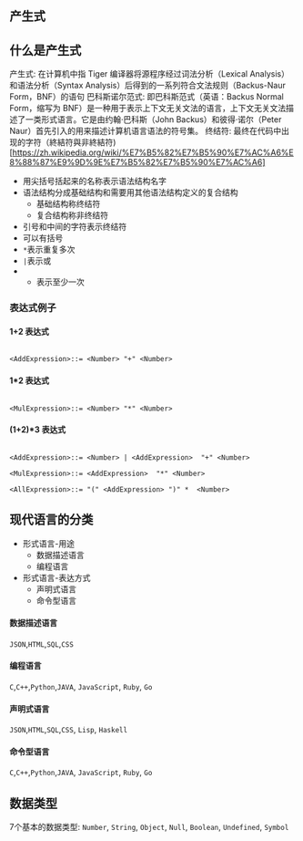 ## 产生式

## 什么是产生式

产生式: 在计算机中指 Tiger 编译器将源程序经过词法分析（Lexical Analysis）和语法分析（Syntax Analysis）后得到的一系列符合文法规则（Backus-Naur Form，BNF）的语句
巴科斯诺尔范式: 即巴科斯范式（英语：Backus Normal Form，缩写为 BNF）是一种用于表示上下文无关文法的语言，上下文无关文法描述了一类形式语言。它是由约翰·巴科斯（John Backus）和彼得·诺尔（Peter Naur）首先引入的用来描述计算机语言语法的符号集。
终结符: 最终在代码中出现的字符（終結符與非終結符)[https://zh.wikipedia.org/wiki/%E7%B5%82%E7%B5%90%E7%AC%A6%E8%88%87%E9%9D%9E%E7%B5%82%E7%B5%90%E7%AC%A6] 

- 用尖括号括起来的名称表示语法结构名字
- 语法结构分成基础结构和需要用其他语法结构定义的复合结构
  - 基础结构称终结符
  - 复合结构称非终结符
- 引号和中间的字符表示终结符
- 可以有括号
- `*`表示重复多次
- `|`表示或
- + 表示至少一次

### 表达式例子

#### 1+2 表达式

```

<AddExpression>::= <Number> "+" <Number>

```

#### 1*2 表达式

``` 

<MulExpression>::= <Number> "*" <Number>

```

#### (1+2)*3 表达式

```

<AddExpression>::= <Number> | <AddExpression>  "+" <Number>

<MulExpression>::= <AddExpression>  "*" <Number>

<AllExpression>::= "(" <AddExpression> ")" *  <Number>

```

## 现代语言的分类

- 形式语言-用途
  - 数据描述语言
  - 编程语言
- 形式语言-表达方式
  - 声明式语言
  - 命令型语言
  
#### 数据描述语言

`JSON`,`HTML`,`SQL`,`CSS`

#### 编程语言

`C`,`C++`,`Python`,`JAVA`, `JavaScript`, `Ruby`, `Go`


#### 声明式语言

`JSON`,`HTML`,`SQL`,`CSS`, `Lisp`, `Haskell`


#### 命令型语言

`C`,`C++`,`Python`,`JAVA`, `JavaScript`, `Ruby`, `Go`


## 数据类型 

7个基本的数据类型: `Number`, `String`, `Object`, `Null`, `Boolean`, `Undefined`, `Symbol`